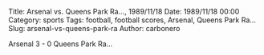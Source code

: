 Title: Arsenal vs. Queens Park Ra…, 1989/11/18
Date: 1989/11/18 00:00
Category: sports
Tags: football, football scores, Arsenal, Queens Park Ra…
Slug: arsenal-vs-queens-park-ra
Author: carbonero


Arsenal 3 - 0 Queens Park Ra…
